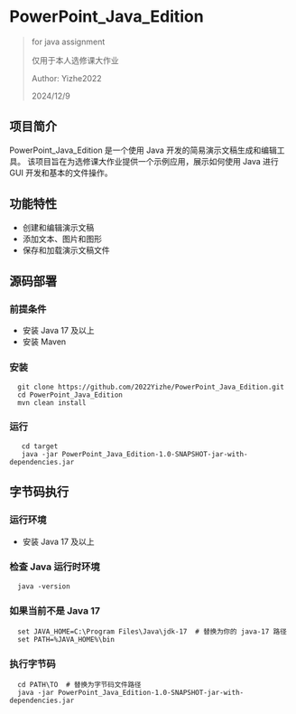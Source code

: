 # PowerPoint_Java_Edition

> for java assignment
>
> 仅用于本人选修课大作业
>
> Author: Yizhe2022
>
> 2024/12/9

## 项目简介
PowerPoint_Java_Edition 是一个使用 Java 开发的简易演示文稿生成和编辑工具。
该项目旨在为选修课大作业提供一个示例应用，展示如何使用 Java 进行 GUI 开发和基本的文件操作。

## 功能特性
- 创建和编辑演示文稿
- 添加文本、图片和图形
- 保存和加载演示文稿文件

## 源码部署
### 前提条件
- 安装 Java 17 及以上
- 安装 Maven

### 安装
```shell
  git clone https://github.com/2022Yizhe/PowerPoint_Java_Edition.git
  cd PowerPoint_Java_Edition
  mvn clean install
```

### 运行
```shell
   cd target
   java -jar PowerPoint_Java_Edition-1.0-SNAPSHOT-jar-with-dependencies.jar
```

## 字节码执行
### 运行环境
- 安装 Java 17 及以上
### 检查 Java 运行时环境
```shell
  java -version
```
### 如果当前不是 Java 17
```shell
  set JAVA_HOME=C:\Program Files\Java\jdk-17  # 替换为你的 java-17 路径
  set PATH=%JAVA_HOME%\bin
```
### 执行字节码
```shell
  cd PATH\TO  # 替换为字节码文件路径
  java -jar PowerPoint_Java_Edition-1.0-SNAPSHOT-jar-with-dependencies.jar
```